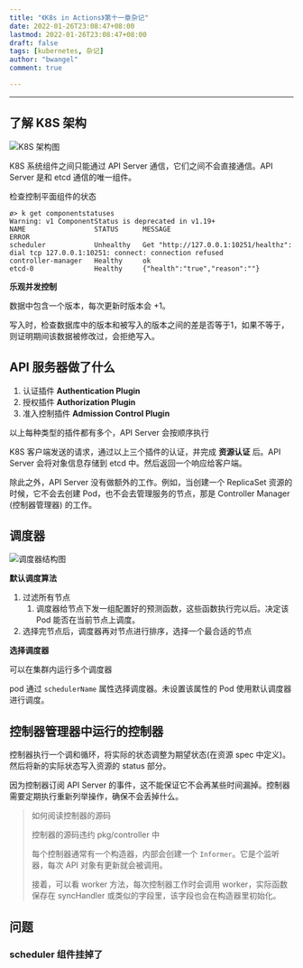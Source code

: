 ```yaml
---
title: "《K8s in Actions》第十一章杂记"
date: 2022-01-26T23:08:47+08:00
lastmod: 2022-01-26T23:08:47+08:00
draft: false
tags: [kubernetes, 杂记]
author: "bwangel"
comment: true

---
```


<!--more-->
---

## 了解 K8S 架构

![K8S 架构图](https://passage-1253400711.cos.ap-beijing.myqcloud.com//2022-01-27-000255.png)

K8S 系统组件之间只能通过 API Server 通信，它们之间不会直接通信。API Server 是和 etcd 通信的唯一组件。

检查控制平面组件的状态

```shell
ø> k get componentstatuses
Warning: v1 ComponentStatus is deprecated in v1.19+
NAME                 STATUS      MESSAGE                                                                                       ERROR
scheduler            Unhealthy   Get "http://127.0.0.1:10251/healthz": dial tcp 127.0.0.1:10251: connect: connection refused
controller-manager   Healthy     ok
etcd-0               Healthy     {"health":"true","reason":""}
```

__乐观并发控制__

数据中包含一个版本，每次更新时版本会 +1。

写入时，检查数据库中的版本和被写入的版本之间的差是否等于1，如果不等于，则证明期间该数据被修改过，会拒绝写入。

## API 服务器做了什么

1. 认证插件 __Authentication Plugin__
2. 授权插件 __Authorization Plugin__
3. 准入控制插件 __Admission Control Plugin__

以上每种类型的插件都有多个，API Server 会按顺序执行

K8S 客户端发送的请求，通过以上三个插件的认证，并完成 __资源认证__ 后。API Server 会将对象信息存储到 etcd 中。然后返回一个响应给客户端。

除此之外，API Server 没有做额外的工作。例如，当创建一个 ReplicaSet 资源的时候，它不会去创建 Pod，也不会去管理服务的节点，那是 Controller Manager (控制器管理器) 的工作。

## 调度器

![调度器结构图](https://passage-1253400711.cos.ap-beijing.myqcloud.com/2022-01-26-234210.png)

__默认调度算法__

1. 过滤所有节点
   1. 调度器给节点下发一组配置好的预测函数，这些函数执行完以后。决定该 Pod 能否在当前节点上调度。
2. 选择完节点后，调度器再对节点进行排序，选择一个最合适的节点

__选择调度器__

可以在集群内运行多个调度器

pod 通过 `schedulerName` 属性选择调度器。未设置该属性的 Pod 使用默认调度器进行调度。

## 控制器管理器中运行的控制器

控制器执行一个调和循环，将实际的状态调整为期望状态(在资源 spec 中定义)。然后将新的实际状态写入资源的 status 部分。

因为控制器订阅 API Server 的事件，这不能保证它不会再某些时间漏掉。控制器需要定期执行重新列举操作，确保不会丢掉什么。

> 如何阅读控制器的源码
> 
> 控制器的源码违约 pkg/controller 中
> 
> 每个控制器通常有一个构造器，内部会创建一个 `Informer`。它是个监听器，每次 API 对象有更新就会被调用。
> 
> 接着，可以看 worker 方法，每次控制器工作时会调用 worker，实际函数保存在 syncHandler 或类似的字段里，该字段也会在构造器里初始化。

## 问题

### scheduler 组件挂掉了